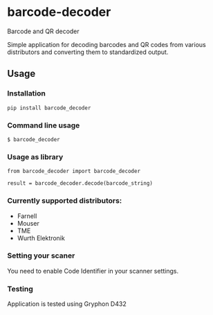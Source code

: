 # barcode-decoder
Barcode and QR decoder

Simple application for decoding barcodes and QR codes from various distributors and converting them to standardized output.

## Usage
### Installation
`pip install barcode_decoder`

### Command line usage
`$ barcode_decoder`

### Usage as library
```
from barcode_decoder import barcode_decoder

result = barcode_decoder.decode(barcode_string)
```

### Currently supported distributors:
- Farnell
- Mouser
- TME
- Wurth Elektronik

### Setting your scaner
You need to enable Code Identifier in your scanner settings.

### Testing
Application is tested using Gryphon D432

